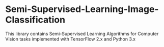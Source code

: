 # Semi-Supervised-Learning-Image-Classification
This library contains Semi-Supervised Learning Algorithms for Computer Vision tasks implemented with TensorFlow 2.x and Python 3.x
